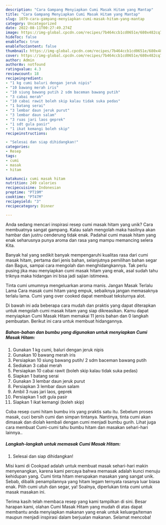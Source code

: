 ```yaml
---
description: "Cara Gampang Menyiapkan Cumi Masak Hitam yang Mantap"
title: "Cara Gampang Menyiapkan Cumi Masak Hitam yang Mantap"
slug: 1079-cara-gampang-menyiapkan-cumi-masak-hitam-yang-mantap
category: Uncategorized
date: 2022-08-11T00:27:49.274Z
image: https://img-global.cpcdn.com/recipes/7b464ccb1cd0651e/680x482cq70/cumi-masak-hitam-foto-resep-utama.jpg
hideToc: false
enableToc: true
enableTocContent: false
thumbnail: https://img-global.cpcdn.com/recipes/7b464ccb1cd0651e/680x482cq70/cumi-masak-hitam-foto-resep-utama.jpg
cover: https://img-global.cpcdn.com/recipes/7b464ccb1cd0651e/680x482cq70/cumi-masak-hitam-foto-resep-utama.jpg
author: Admin
authorAv: notfound
ratingvalue: 4.3
reviewcount: 18
recipeingredient:
- "1 kg cumi baluri dengan jeruk nipis"
- "10 bawang merah iris"
- "10 siung bawang putih 2 sdm baceman bawang putih"
- "3 cabai merah"
- "10 cabai rawit boleh skip kalau tidak suka pedas"
- "1 batang serai"
- "3 lembar daun jeruk purut"
- "3 lembar daun salam"
- "3 ruas jari laos geprek"
- "1 sdt gula pasir"
- "1 ikat kemangi boleh skip"
recipeinstructions:

- "Selesai dan siap dihidangkan!"
categories:
- Resep
tags:
- cumi
- masak
- hitam

katakunci: cumi masak hitam 
nutrition: 249 calories
recipecuisine: Indonesian
preptime: "PT19M"
cooktime: "PT47M"
recipeyield: "3"
recipecategory: Dinner

---
```





Anda sedang mencari inspirasi resep cumi masak hitam yang unik? Cara membuatnya sangat gampang. Kalau salah mengolah maka hasilnya akan hambar dan justru cenderung tidak enak. Padahal cumi masak hitam yang enak seharusnya punya aroma dan rasa yang mampu memancing selera Kita.





Banyak hal yang sedikit banyak mempengaruhi kualitas rasa dari cumi masak hitam, pertama dari jenis bahan, selanjutnya pemilihan bahan segar dan Bagus, sampai cara mengolah dan menghidangkannya. Tak perlu pusing jika mau menyiapkan cumi masak hitam yang enak,      asal sudah tahu triknya maka hidangan ini bisa jadi sajian istimewa.














Tinta cumi umumnya mengeluarkan aroma manis. Jangan Masak Terlalu Lama Cara masak cumi hitam yang empuk, sebaiknya jangan memasaknya terlalu lama. Cumi yang over cooked dapat membuat teksturnya alot.






Di bawah ini ada beberapa cara mudah dan praktis yang dapat diterapkan untuk mengolah cumi masak hitam yang siap dikreasikan. Kamu dapat menyiapkan Cumi Masak Hitam memakai 11 jenis bahan dan 0 langkah pembuatan. Berikut ini cara untuk membuat hidangannya.

<!--inarticleads1-->

##### Bahan-bahan dan bumbu yang digunakan untuk menyiapkan Cumi Masak Hitam:

1. Gunakan 1 kg cumi, baluri dengan jeruk nipis
1. Gunakan 10 bawang merah iris
1. Persiapkan 10 siung bawang putih/ 2 sdm baceman bawang putih
1. Sediakan 3 cabai merah
1. Persiapkan 10 cabai rawit (boleh skip kalau tidak suka pedas)
1. Siapkan 1 batang serai
1. Gunakan 3 lembar daun jeruk purut
1. Persiapkan 3 lembar daun salam
1. Ambil 3 ruas jari laos, geprek
1. Persiapkan 1 sdt gula pasir
1. Siapkan 1 ikat kemangi (boleh skip)


Coba resep cumi hitam bumbu iris yang praktis satu itu. Sebelum proses masak, cuci bersih cumi dan simpan tintanya. Nantinya, tinta cumi akan dimasak dan diolah kembali dengan cumi menjadi bumbu gurih. Lihat juga cara membuat Cumi-cumi tahu bumbu hitam dan masakan sehari-hari lainnya.. 

<!--inarticleads2-->

##### Langkah-langkah untuk memasak Cumi Masak Hitam:


1. Selesai dan siap dihidangkan!

Misi kami di Cookpad adalah untuk membuat masak sehari-hari makin menyenangkan, karena kami percaya bahwa memasak adalah kunci menuju kehidupan yang. Cumi tinta hitam merupakan masakan yang sangat unik. Sebab, dibalik penampilannya yang hitam legam ternyata rasanya luar biasa enak. Pilih cumi utuh dan segar, ya! Soalnya, diperlukan tinta cumi untuk masak masakan ini. 

Terima kasih telah membaca resep yang kami tampilkan di sini. Besar harapan kami, olahan Cumi Masak Hitam yang mudah di atas dapat membantu anda menyiapkan makanan yang enak untuk keluarga/teman maupun menjadi inspirasi dalam berjualan makanan. Selamat mencoba!
